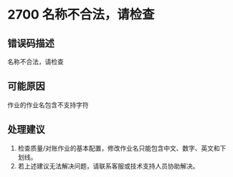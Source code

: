 # 2700 名称不合法，请检查<a name="dgc_01_281"></a>

## 错误码描述<a name="zh-cn_topic_0000001114159042_se842c39d44ee45e587ca36bb50cf37c7"></a>

名称不合法，请检查

## 可能原因<a name="zh-cn_topic_0000001114159042_s658a289c6be04e6d8c6bee691c1aaa2e"></a>

作业的作业名包含不支持字符

## 处理建议<a name="zh-cn_topic_0000001114159042_section192884102474"></a>

1.  检查质量/对账作业的基本配置，修改作业名只能包含中文、数字、英文和下划线。
2.  若上述建议无法解决问题，请联系客服或技术支持人员协助解决。

